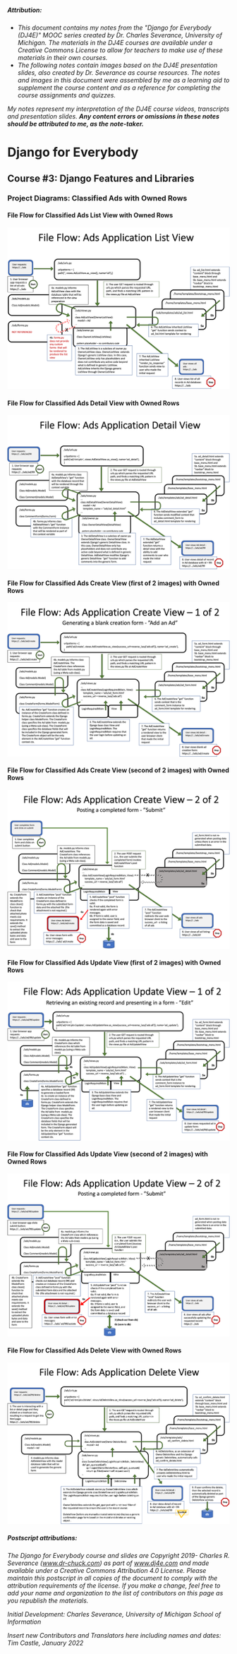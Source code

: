 ##### **Attribution:**  
- *This document contains my notes from the "Django for Everybody (DJ4E)" MOOC series created by Dr. Charles Severance, University of Michigan. The materials in the DJ4E courses are available under a Creative Commons License to allow for teachers to make use of these materials in their own courses.*  
- *The following notes contain images based on the DJ4E presentation slides, also created by Dr. Severance as course resources. The notes and images in this document were assembled by me as a learning aid to supplement the course content and as a reference for completing the course assignments and quizzes.*

*My notes represent my interpretation of the DJ4E course videos, transcripts and presentation slides.* ***Any content errors or omissions in these notes should be attributed to me, as the note-taker.***



# Django for Everybody

## Course #3: Django Features and Libraries

### Project Diagrams: Classified Ads with Owned Rows

#### File Flow for Classified Ads List View with Owned Rows

![List View File Flow - 1 of 1](projectDiagrams/FileFlowAdsListView.png)

#### File Flow for Classified Ads Detail View with Owned Rows

![Detail View File Flow - 1 of 1](projectDiagrams/FileFlowAdsDetailView.png)

#### File Flow for Classified Ads Create View (first of 2 images) with Owned Rows

![Create View File Flow - 1 of 2](projectDiagrams/FileFlowAdsCreateView1.png)

#### File Flow for Classified Ads Create View (second of 2 images) with Owned Rows

![Create View File Flow - 2 of 2](projectDiagrams/FileFlowAdsCreateView2.png)

#### File Flow for Classified Ads Update View (first of 2 images) with Owned Rows

![Update View File Flow - 1 of 2](projectDiagrams/FileFlowAdsUpdateView1.png)

#### File Flow for Classified Ads Update View (second of 2 images) with Owned Rows

![Update View File Flow - 1 of 2](projectDiagrams/FileFlowAdsUpdateView2.png)

#### File Flow for Classified Ads Delete View with Owned Rows

![Delete View File Flow - 1 of 1](projectDiagrams/FileFlowAdsDeleteView.png)




##### Postscript attributions:

*The Django for Everybody course and slides are Copyright 2019-  Charles R. Severance (www.dr-chuck.com) as part of www.dj4e.com and made available under a Creative Commons Attribution 4.0 License.  Please maintain this postscript in all copies of the document to comply with the attribution requirements of the license.  If you make a change, feel free to add your name and organization to the list of contributors on this page as you republish the materials.*

*Initial Development: Charles Severance, University of Michigan School of Information*

*Insert new Contributors and Translators here including names and dates:*  
*Tim Castle, January 2022*
